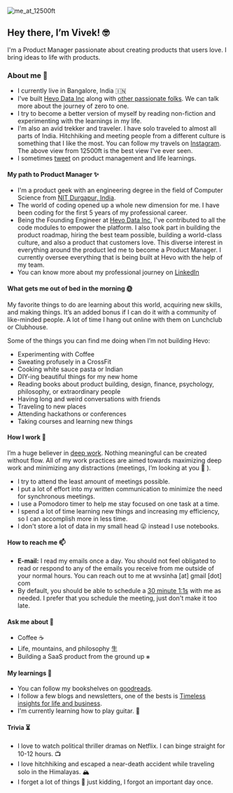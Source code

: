 <!--
**viveksinha/viveksinha** is a ✨ _special_ ✨ repository because its `README.md` (this file) appears on your GitHub profile.

Here are some ideas to get you started:

- 🔭 I’m currently working on ...
- 🌱 I’m currently learning ...
- 👯 I’m looking to collaborate on ...
- 🤔 I’m looking for help with ...
- 💬 Ask me about ...
- 📫 How to reach me: ...
- 😄 Pronouns: ...
- ⚡ Fun fact: ...
-->

![me_at_12500ft](https://user-images.githubusercontent.com/1555238/126474368-52d5102a-40ec-4200-a1d4-6457a905c778.jpg)



## Hey there, I’m Vivek! 🤓

I'm a Product Manager passionate about creating products that users love. I bring ideas to life with products.


### About me 👋

* I currently live in Bangalore, India 🇮🇳
* I've built [Hevo Data Inc](https://hevodata.com/) along with [other passionate folks](https://hevodata.com/team/). We can talk more about the journey of zero to one.
* I try to become a better version of myself by reading non-fiction and experimenting with the learnings in my life.
* I'm also an avid trekker and traveler. I have solo traveled to almost all parts of India. Hitchhiking and meeting people from a different culture is something that I like the most. You can follow my travels on [Instagram](https://bit.ly/instagram-vivek). The above view from 12500ft is the best view I've ever seen. 
* I sometimes [tweet](https://bit.ly/Twitter-vivek) on product management and life learnings.


#### My path to Product Manager ✨

* I'm a product geek with an engineering degree in the field of Computer Science from [NIT Durgapur, India](https://nitdgp.ac.in/).
* The world of coding opened up a whole new dimension for me. I have been coding for the first 5 years of my professional career.
* Being the Founding Engineer at [Hevo Data Inc](https://hevodata.com/), I've contributed to all the code modules to empower the platform. I also took part in building the product roadmap, hiring the best team possible, building a world-class culture, and also a product that customers love. This diverse interest in everything around the product led me to become a Product Manager. I currently oversee everything that is being built at Hevo with the help of my team.
* You can know more about my professional journey on [LinkedIn](bit.ly/linkedIn-vivek)


#### What gets me out of bed in the morning 🌞

My favorite things to do are learning about this world, acquiring new skills, and making things. It’s an added bonus if I can do it with a community of like-minded people. A lot of time I hang out online with them on Lunchclub or Clubhouse.

Some of the things you can find me doing when I’m not building Hevo:

* Experimenting with Coffee
* Sweating profusely in a CrossFit
* Cooking white sauce pasta or Indian
* DIY-ing beautiful things for my new home
* Reading books about product building, design, finance, psychology, philosophy, or extraordinary people
* Having long and weird conversations with friends
* Traveling to new places
* Attending hackathons or conferences
* Taking courses and learning new things


#### How I work 💪

I’m a huge believer in [deep work](https://blog.doist.com/deep-work/). Nothing meaningful can be created without flow. All of my work practices are aimed towards maximizing deep work and minimizing any distractions (meetings, I’m looking at you 👀 ). 

* I try to attend the least amount of meetings possible. 
* I put a lot of effort into my written communication to minimize the need for synchronous meetings.
* I use a Pomodoro timer to help me stay focused on one task at a time.
* I spend a lot of time learning new things and increasing my efficiency, so I can accomplish more in less time.
* I don't store a lot of data in my small head 😛 instead I use notebooks. 


#### How to reach me 📫

* **E-mail:**  I read my emails once a day. You should not feel obligated to read or respond to any of the emails you receive from me outside of your normal hours. You can reach out to me at wvsinha [at] gmail [dot] com
* By default, you should be able to schedule a [30 minute 1:1s](https://calendly.com/sinhavivek) with me as needed. I prefer that you schedule the meeting, just don't make it too late. 


#### Ask me about 💬
* Coffee ☕️
* Life, mountains, and philosophy ⽣
* Building a SaaS product from the ground up ⨳

#### My learnings 📕
* You can follow my bookshelves on [goodreads](https://bit.ly/goodreads-vivek).
* I follow a few blogs and newsletters, one of the bests is [Timeless insights for life and business](https://fs.blog/).
* I'm currently learning how to play guitar. 🎸


#### Trivia ⏳
* I love to watch political thriller dramas on Netflix. I can binge straight for 10-12 hours. 📺
* I love hitchhiking and escaped a near-death accident while traveling solo in the Himalayas. 🏔
* I forget a lot of things 🤯 just kidding, I forgot an important day once. 
